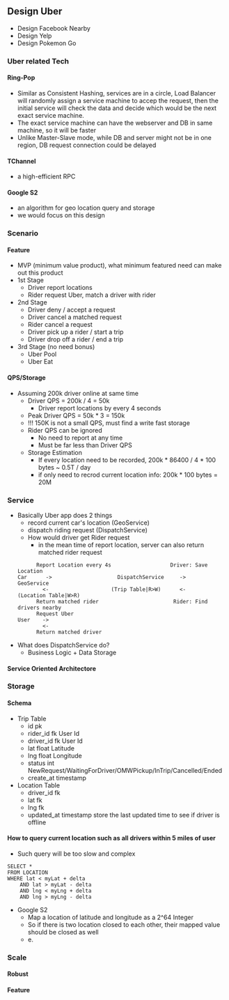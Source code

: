 ## Design Uber
- Design Facebook Nearby
- Design Yelp
- Design Pokemon Go

### Uber related Tech
#### Ring-Pop
- Similar as Consistent Hashing, services are in a circle, Load Balancer will randomly assign a service machine to accep the request, then the initial service will check the data and decide which would be the next exact service machine.
- The exact service machine can have the webserver and DB in same machine, so it will be faster
- Unlike Master-Slave mode, while DB and server might not be in one region, DB request connection could be delayed

#### TChannel
- a high-efficient RPC

#### Google S2
- an algorithm for geo location query and storage
- we would focus on this design

### Scenario
#### Feature
- MVP (minimum value product), what minimum featured need can make out this product
- 1st Stage
	- Driver report locations
	- Rider request Uber, match a driver with rider
- 2nd Stage
	- Driver deny / accept a request
	- Driver cancel a matched request
	- Rider cancel a request
	- Driver pick up a rider / start a trip
	- Driver drop off a rider / end a trip
- 3rd Stage (no need bonus)
	- Uber Pool
	- Uber Eat
#### QPS/Storage
- Assuming 200k driver online at same time
	- Driver QPS = 200k / 4 = 50k
		- Driver report locations by every 4 seconds
	- Peak Driver QPS = 50k * 3 = 150k
	- !!! 150K is not a small QPS, must find a write fast storage
	- Rider QPS can be ignored
		- No need to report at any time
		- Must be far less than Driver QPS
	- Storage Estimation
		- If every location need to be recorded, 200k * 86400 / 4 * 100 bytes ~ 0.5T / day
		- if only need to recrod current location info: 200k * 100 bytes = 20M

### Service
- Basically Uber app does 2 things
	- record current car's location (GeoService)
	- dispatch riding request (DispatchService)
	- How would driver get Rider request
		- in the mean time of report location, server can also return matched rider request
	```
	      Report Location every 4s					 Driver: Save Location
	Car      ->						DispatchService		->					GeoService
			<-					  (Trip Table|R>W)	    <-				(Location Table|W>R)
		  Return matched rider						  Rider: Find drivers nearby
		  Request Uber
	User	->	
			<-
		  Return matched driver
	``` 
- What does DispatchService do?
	- Business Logic + Data Storage
#### Service Oriented Architectore

### Storage
#### Schema
- Trip Table
	- id					pk
	- rider_id			fk			User Id
	- driver_id		fk			User Id
	- lat				    float	Latitude
	- lng				float	Longitude
	- status			int		NewRequest/WaitingForDriver/OMWPickup/InTrip/Cancelled/Ended
	- create_at		timestamp
- Location Table
	- driver_id		fk
	- lat					fk
	- lng				fk		
	- updated_at	timestamp	store the last updated time to see if driver is offline
#### How to query current location such as all drivers within 5 miles of user
- Such query will be too slow and complex
```
SELECT * 
FROM LOCATION 
WHERE lat < myLat + delta
	AND lat > myLat - delta
	AND lng < myLng + delta
	AND lng > myLng - delta
```
- Google S2
	- Map a location of latitude and longitude as a 2^64 Integer
	- So if there is two location closed to each other, their mapped value should be closed as well
	- e.
### Scale
#### Robust
#### Feature
<!--stackedit_data:
eyJoaXN0b3J5IjpbLTExMzg5OTA4NzMsMTY2NTQwNTcxNSwtMT
g4OTgwNzUwOSw0MjE2MjAxOTMsLTIwNTY5MDAxODFdfQ==
-->